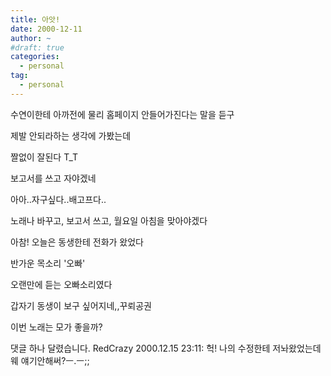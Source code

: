 ```yaml
---
title: 아앗!
date: 2000-12-11
author: ~
#draft: true
categories:
  - personal
tag:
  - personal
---
```




수연이한테 아까전에 물리 홈페이지 안들어가진다는 말을 듣구

제발 안되라하는 생각에 가봤는데

짤없이 잘된다 T_T

보고서를 쓰고 자야겠네

아아..자구싶다..배고프다..

노래나 바꾸고, 보고서 쓰고, 월요일 아침을 맞아야겠다

아참! 오늘은 동생한테 전화가 왔었다

반가운 목소리 '오빠'

오랜만에 듣는 오빠소리였다

갑자기 동생이 보구 싶어지네,,꾸뢰공권

이번 노래는 모가 좋을까?


 댓글 하나 달렸습니다.
RedCrazy 2000.12.15 23:11: 
헉! 나의 수정한테 저놔왔었는데 웨 얘기안해써?ㅡ.ㅡ;;




